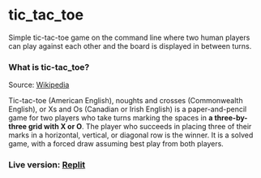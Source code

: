 # tic_tac_toe

Simple tic-tac-toe game on the command line where two human players can play against each other and the board is displayed in between turns.

### What is tic-tac_toe?

Source: [Wikipedia](https://en.wikipedia.org/wiki/Tic-tac-toe)

Tic-tac-toe (American English), noughts and crosses (Commonwealth English), or Xs and Os (Canadian or Irish English) is a paper-and-pencil game for two players who take turns marking the spaces in **a three-by-three grid with X or O**. The player who succeeds in placing three of their marks in a horizontal, vertical, or diagonal row is the winner. It is a solved game, with a forced draw assuming best play from both players.

### Live version: [Replit](https://replit.com/@Mara2403/tic-tac-toe)